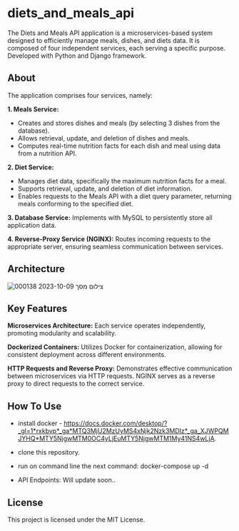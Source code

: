 # diets_and_meals_api

The Diets and Meals API application is a microservices-based system designed to efficiently manage meals, dishes, and diets data. It is composed of four independent services, each serving a specific purpose.
Developed with Python and Django framework.

## About

The application comprises four services, namely:

**1. Meals Service:** 
- Creates and stores dishes and meals (by selecting 3 dishes from the database).
- Allows retrieval, update, and deletion of dishes and meals.
- Computes real-time nutrition facts for each dish and meal using data from a nutrition API.

**2. Diet Service:**
- Manages diet data, specifically the maximum nutrition facts for a meal.
- Supports retrieval, update, and deletion of diet information.
- Enables requests to the Meals API with a diet query parameter, returning meals conforming to the specified diet.

**3. Database Service:** 
Implements with MySQL to persistently store all application data.

**4. Reverse-Proxy Service (NGINX):** 
Routes incoming requests to the appropriate server, ensuring seamless communication between services.

## Architecture
![צילום מסך 2023-10-09 000138](https://github.com/DanielBzz/diets_and_meals_api/assets/90978006/9e2d9db5-1967-4fc8-9a1a-21a1af7cea2c)


## Key Features

**Microservices Architecture:** Each service operates independently, promoting modularity and scalability.

**Dockerized Containers:** Utilizes Docker for containerization, allowing for consistent deployment across different environments.

**HTTP Requests and Reverse Proxy:** Demonstrates effective communication between microservices via HTTP requests. NGINX serves as a reverse proxy to direct requests to the correct service.

## How To Use

- install docker - https://docs.docker.com/desktop/?_gl=1*rxkbvp*_ga*MTQ3MjU2MzUyMS4xNjk2Nzk3MDIz*_ga_XJWPQMJYHQ*MTY5NjgwMTM0OC4yLjEuMTY5NjgwMTM1My41NS4wLjA.
- clone this repository.
- run on command line the next command: docker-compose up -d

- API Endpoints:
    Will update soon..

## License
This project is licensed under the MIT License.
